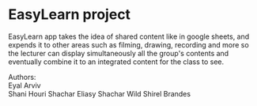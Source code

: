 # EasyLearn project



EasyLearn app takes the idea of shared content like in google sheets, and expends it to other areas such as filming, drawing, recording and more so the lecturer can display simultaneously all the group's contents and eventually combine it to an integrated content for the class to see.

Authors:  
  Eyal Arviv  
  Shani Houri 
  Shachar Eliasy 
  Shachar Wild 
  Shirel Brandes

